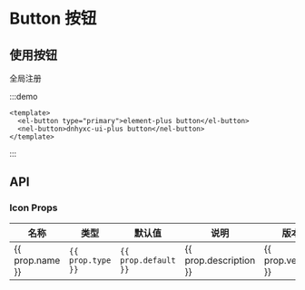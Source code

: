 # Button 按钮

## 使用按钮

全局注册

:::demo

```vue
<template>
  <el-button type="primary">element-plus button</el-button>
  <nel-button>dnhyxc-ui-plus button</nel-button>
</template>
```

:::

## API

### Icon Props

<script>
const iconProps = [
  {
    name: 'size',
    type: 'number | string',
    default: '16',
    description: '图标大小',
    version: '-'
  },
  {
    name: 'color',
    type: 'string',
    default: '#000',
    description: '图标颜色',
    version: '-'
  }
];
</script>

<table>
  <thead>
    <tr>
      <th style="width: 1000px">名称</th>
      <th style="width: 1000px">类型</th>
      <th style="width: 1000px">默认值</th>
      <th style="width: 1000px">说明</th>
      <th style="width: 1000px">版本</th>
    </tr>
  </thead>
  <tbody>
    <tr v-for="prop in iconProps" :key="prop.name">
      <td>{{ prop.name }}</td>
      <td>
        <code>{{ prop.type }}</code>
      </td>
      <td>
        <code>{{ prop.default }}</code>
      </td>
      <td>{{ prop.description }}</td>
      <td>{{ prop.version }}</td>
    </tr>
  </tbody>
</table>
